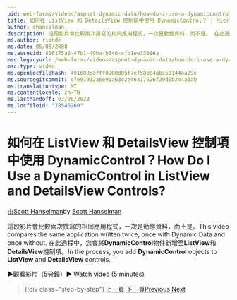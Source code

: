 ```yaml
---
uid: web-forms/videos/aspnet-dynamic-data/how-do-i-use-a-dynamiccontrol-in-listview-and-detailsview-controls
title: 如何在 ListView 和 DetailsView 控制項中使用 DynamicControl？ | Microsoft Docs
author: shanselman
description: 這段影片會比較兩次撰寫的相同應用程式，一次是動態資料，而不是。 在此過程中，您會將 DynamicControl 物件新增至 ListView a 。
ms.author: riande
ms.date: 05/08/2008
ms.assetid: 816175a2-47b1-49ba-b346-cfb1ee33096a
msc.legacyurl: /web-forms/videos/aspnet-dynamic-data/how-do-i-use-a-dynamiccontrol-in-listview-and-detailsview-controls
msc.type: video
ms.openlocfilehash: 4916885afff0900d85f7ef58b84abc50144aa29e
ms.sourcegitcommit: e7e91932a6e91a63e2e46417626f39d6b244a3ab
ms.translationtype: MT
ms.contentlocale: zh-TW
ms.lasthandoff: 03/06/2020
ms.locfileid: "78546260"
---
```

# <a name="how-do-i-use-a-dynamiccontrol-in-listview-and-detailsview-controls"></a><span data-ttu-id="7e409-105">如何在 ListView 和 DetailsView 控制項中使用 DynamicControl？</span><span class="sxs-lookup"><span data-stu-id="7e409-105">How Do I Use a DynamicControl in ListView and DetailsView Controls?</span></span>

<span data-ttu-id="7e409-106">由[Scott Hanselman](https://github.com/shanselman)</span><span class="sxs-lookup"><span data-stu-id="7e409-106">by [Scott Hanselman](https://github.com/shanselman)</span></span>

<span data-ttu-id="7e409-107">這段影片會比較兩次撰寫的相同應用程式，一次是動態資料，而不是。</span><span class="sxs-lookup"><span data-stu-id="7e409-107">This video compares the same application written twice, once with Dynamic Data and once without.</span></span> <span data-ttu-id="7e409-108">在此過程中，您會將**DynamicControl**物件新增至**ListView**和**DetailsView**控制項。</span><span class="sxs-lookup"><span data-stu-id="7e409-108">In the process, you add **DynamicControl** objects to **ListView** and **DetailsView** controls.</span></span>

[<span data-ttu-id="7e409-109">&#9654;觀看影片（5分鐘）</span><span class="sxs-lookup"><span data-stu-id="7e409-109">&#9654; Watch video (5 minutes)</span></span>](https://channel9.msdn.com/Blogs/ASP-NET-Site-Videos/how-do-i-use-a-dynamiccontrol-in-listview-and-detailsview-controls)

> [!div class="step-by-step"]
> <span data-ttu-id="7e409-110">[上一頁](how-do-i-display-unknown-datatypes.md)
> [下一頁](getting-started-with-dynamic-data.md)</span><span class="sxs-lookup"><span data-stu-id="7e409-110">[Previous](how-do-i-display-unknown-datatypes.md)
[Next](getting-started-with-dynamic-data.md)</span></span>
